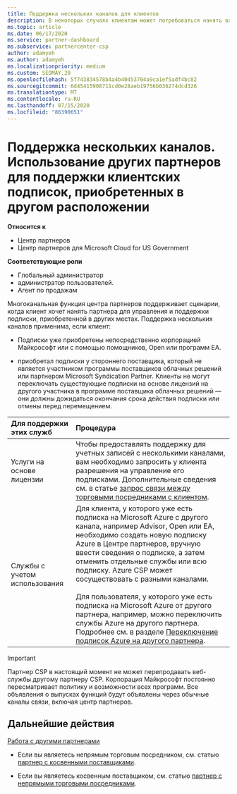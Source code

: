 ```yaml
---
title: Поддержка нескольких каналов для клиентов
description: В некоторых случаях клиентам может потребоваться нанять вас за предоставление и поддержку подписки, приобретенной в других местах.
ms.topic: article
ms.date: 06/17/2020
ms.service: partner-dashboard
ms.subservice: partnercenter-csp
author: adamyeh
ms.author: adamyeh
ms.localizationpriority: medium
ms.custom: SEOMAY.20
ms.openlocfilehash: 5f743834578b4a4b40453704a9ca1ef5adf4bc82
ms.sourcegitcommit: 6d45415908711cd0e28aeb19756b036274dcd326
ms.translationtype: MT
ms.contentlocale: ru-RU
ms.lasthandoff: 07/15/2020
ms.locfileid: "86390651"
---
```

# <a name="multi-channel-support---using-other-partners-to-support-customer-subscriptions-purchased-elsewhere"></a>Поддержка нескольких каналов. Использование других партнеров для поддержки клиентских подписок, приобретенных в другом расположении

**Относится к**

- Центр партнеров
- Центр партнеров для Microsoft Cloud for US Government

**Соответствующие роли**

- Глобальный администратор
- администратор пользователей.
- Агент по продажам

Многоканальная функция центра партнеров поддерживает сценарии, когда клиент хочет нанять партнера для управления и поддержки подписки, приобретенной в других местах. Поддержка нескольких каналов применима, если клиент:

- Подписки уже приобретены непосредственно корпорацией Майкрософт или с помощью помощников, Open или программ EA.

- приобретал подписки у стороннего поставщика, который не является участником программы поставщиков облачных решений или партнером Microsoft Syndication Partner. Клиенты не могут переключать существующие подписки на основе лицензий на другого участника в программе поставщика облачных решений — они должны дожидаться окончания срока действия подписки или отмены перед перемещением.

|Для поддержки этих служб  | Процедура |
|:---------|:---------|
|Услуги на основе лицензии    | Чтобы предоставлять поддержку для учетных записей с несколькими каналами, вам необходимо запросить у клиента разрешения на управление его подписками. Дополнительные сведения см. в статье [запрос связи между торговыми посредниками с клиентом](request-a-relationship-with-a-customer.md).   |
|Службы с учетом использования     |  Для клиента, у которого уже есть подписка на Microsoft Azure с другого канала, например Advisor, Open или EA, необходимо создать новую подписку Azure в Центре партнеров, вручную ввести сведения о подписке, а затем отменить отдельные службы или всю подписку. Azure CSP может сосуществовать с разными каналами.<br/><br/> Для пользователя, у которого уже есть подписка на Microsoft Azure от другого партнера, например, можно переключить службы Azure на другого партнера.  Подробнее см. в разделе [Переключение подписок Azure на другого партнера](switch-azure-subscriptions-to-a-different-partner.md). |

> [!IMPORTANT]  
> Партнер CSP в настоящий момент не может перепродавать веб-службы другому партнеру CSP. Корпорация Майкрософт постоянно пересматривает политику и возможности всех программ. Все объявления о выпусках функций будут объявлены через обычные каналы связи, включая центр партнеров.

## <a name="next-steps"></a>Дальнейшие действия

[Работа с другими партнерами](work-with-other-partners.md)

- Если вы являетесь непрямым торговым посредником, см. статью [партнер с косвенными поставщиками](indirect-reseller-tasks-in-partner-center.md).

- Если вы являетесь косвенным поставщиком, см. статью [партнер с непрямыми торговыми посредниками](indirect-provider-tasks-in-partner-center.md).
